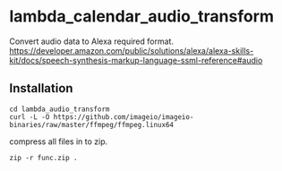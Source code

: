 # lambda_calendar_audio_transform
Convert audio data to Alexa required format.
https://developer.amazon.com/public/solutions/alexa/alexa-skills-kit/docs/speech-synthesis-markup-language-ssml-reference#audio

## Installation

```
cd lambda_audio_transform
curl -L -O https://github.com/imageio/imageio-binaries/raw/master/ffmpeg/ffmpeg.linux64
```

compress all files in to zip.
```
zip -r func.zip .
```
